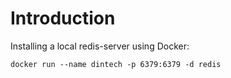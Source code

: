 # Introduction

Installing a local redis-server using Docker:

`docker run --name dintech -p 6379:6379 -d redis`